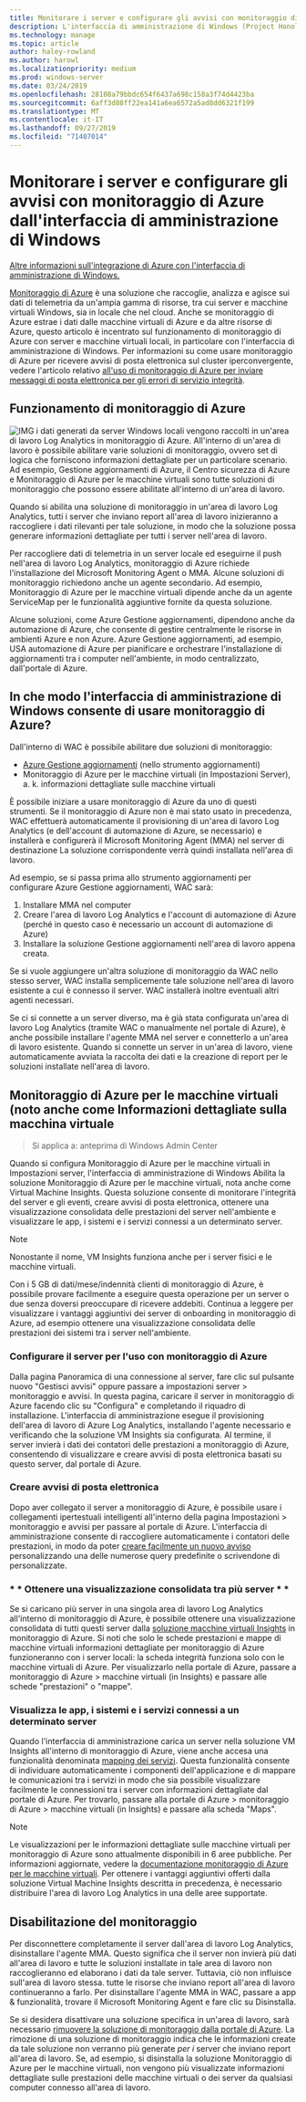 ```yaml
---
title: Monitorare i server e configurare gli avvisi con monitoraggio di Azure dall'interfaccia di amministrazione di Windows
description: L'interfaccia di amministrazione di Windows (Project Honolulu) si integra con monitoraggio di Azure
ms.technology: manage
ms.topic: article
author: haley-rowland
ms.author: harowl
ms.localizationpriority: medium
ms.prod: windows-server
ms.date: 03/24/2019
ms.openlocfilehash: 28108a79bbdc654f6437a698c158a3f74d4423ba
ms.sourcegitcommit: 6aff3d88ff22ea141a6ea6572a5ad8dd6321f199
ms.translationtype: MT
ms.contentlocale: it-IT
ms.lasthandoff: 09/27/2019
ms.locfileid: "71407014"
---
```

# <a name="monitor-servers-and-configure-alerts-with-azure-monitor-from-windows-admin-center"></a>Monitorare i server e configurare gli avvisi con monitoraggio di Azure dall'interfaccia di amministrazione di Windows

[Altre informazioni sull'integrazione di Azure con l'interfaccia di amministrazione di Windows.](../plan/azure-integration-options.md)

[Monitoraggio di Azure](https://docs.microsoft.com/azure/azure-monitor/overview) è una soluzione che raccoglie, analizza e agisce sui dati di telemetria da un'ampia gamma di risorse, tra cui server e macchine virtuali Windows, sia in locale che nel cloud. Anche se monitoraggio di Azure estrae i dati dalle macchine virtuali di Azure e da altre risorse di Azure, questo articolo è incentrato sul funzionamento di monitoraggio di Azure con server e macchine virtuali locali, in particolare con l'interfaccia di amministrazione di Windows. Per informazioni su come usare monitoraggio di Azure per ricevere avvisi di posta elettronica sul cluster iperconvergente, vedere l'articolo relativo [all'uso di monitoraggio di Azure per inviare messaggi di posta elettronica per gli errori di servizio integrità](https://docs.microsoft.com/windows-server/storage/storage-spaces/configure-azure-monitor).

## <a name="how-does-azure-monitor-work"></a>Funzionamento di monitoraggio di Azure
![IMG](../media/azure-monitor-diagram.png) i dati generati da server Windows locali vengono raccolti in un'area di lavoro Log Analytics in monitoraggio di Azure. All'interno di un'area di lavoro è possibile abilitare varie soluzioni di monitoraggio, ovvero set di logica che forniscono informazioni dettagliate per un particolare scenario. Ad esempio, Gestione aggiornamenti di Azure, il Centro sicurezza di Azure e Monitoraggio di Azure per le macchine virtuali sono tutte soluzioni di monitoraggio che possono essere abilitate all'interno di un'area di lavoro. 

Quando si abilita una soluzione di monitoraggio in un'area di lavoro Log Analytics, tutti i server che inviano report all'area di lavoro inizieranno a raccogliere i dati rilevanti per tale soluzione, in modo che la soluzione possa generare informazioni dettagliate per tutti i server nell'area di lavoro. 

Per raccogliere dati di telemetria in un server locale ed eseguirne il push nell'area di lavoro Log Analytics, monitoraggio di Azure richiede l'installazione del Microsoft Monitoring Agent o MMA. Alcune soluzioni di monitoraggio richiedono anche un agente secondario. Ad esempio, Monitoraggio di Azure per le macchine virtuali dipende anche da un agente ServiceMap per le funzionalità aggiuntive fornite da questa soluzione. 

Alcune soluzioni, come Azure Gestione aggiornamenti, dipendono anche da automazione di Azure, che consente di gestire centralmente le risorse in ambienti Azure e non Azure. Azure Gestione aggiornamenti, ad esempio, USA automazione di Azure per pianificare e orchestrare l'installazione di aggiornamenti tra i computer nell'ambiente, in modo centralizzato, dall'portale di Azure.


## <a name="how-does-windows-admin-center-enable-you-to-use-azure-monitor"></a>In che modo l'interfaccia di amministrazione di Windows consente di usare monitoraggio di Azure?

Dall'interno di WAC è possibile abilitare due soluzioni di monitoraggio:

- [Azure Gestione aggiornamenti](azure-update-management.md) (nello strumento aggiornamenti)
- Monitoraggio di Azure per le macchine virtuali (in Impostazioni Server), a. k. informazioni dettagliate sulle macchine virtuali

È possibile iniziare a usare monitoraggio di Azure da uno di questi strumenti. Se il monitoraggio di Azure non è mai stato usato in precedenza, WAC effettuerà automaticamente il provisioning di un'area di lavoro Log Analytics (e dell'account di automazione di Azure, se necessario) e installerà e configurerà il Microsoft Monitoring Agent (MMA) nel server di destinazione La soluzione corrispondente verrà quindi installata nell'area di lavoro. 

Ad esempio, se si passa prima allo strumento aggiornamenti per configurare Azure Gestione aggiornamenti, WAC sarà:

1. Installare MMA nel computer
2. Creare l'area di lavoro Log Analytics e l'account di automazione di Azure (perché in questo caso è necessario un account di automazione di Azure)
3. Installare la soluzione Gestione aggiornamenti nell'area di lavoro appena creata.

Se si vuole aggiungere un'altra soluzione di monitoraggio da WAC nello stesso server, WAC installa semplicemente tale soluzione nell'area di lavoro esistente a cui è connesso il server. WAC installerà inoltre eventuali altri agenti necessari.

Se ci si connette a un server diverso, ma è già stata configurata un'area di lavoro Log Analytics (tramite WAC o manualmente nel portale di Azure), è anche possibile installare l'agente MMA nel server e connetterlo a un'area di lavoro esistente. Quando si connette un server in un'area di lavoro, viene automaticamente avviata la raccolta dei dati e la creazione di report per le soluzioni installate nell'area di lavoro.

## <a name="azure-monitor-for-virtual-machines-aka-virtual-machine-insights"></a>Monitoraggio di Azure per le macchine virtuali (noto anche come Informazioni dettagliate sulla macchina virtuale
>Si applica a: anteprima di Windows Admin Center

Quando si configura Monitoraggio di Azure per le macchine virtuali in Impostazioni server, l'interfaccia di amministrazione di Windows Abilita la soluzione Monitoraggio di Azure per le macchine virtuali, nota anche come Virtual Machine Insights. Questa soluzione consente di monitorare l'integrità del server e gli eventi, creare avvisi di posta elettronica, ottenere una visualizzazione consolidata delle prestazioni del server nell'ambiente e visualizzare le app, i sistemi e i servizi connessi a un determinato server.

> [!NOTE]
> Nonostante il nome, VM Insights funziona anche per i server fisici e le macchine virtuali.

Con i 5 GB di dati/mese/indennità clienti di monitoraggio di Azure, è possibile provare facilmente a eseguire questa operazione per un server o due senza doversi preoccupare di ricevere addebiti. Continua a leggere per visualizzare i vantaggi aggiuntivi dei server di onboarding in monitoraggio di Azure, ad esempio ottenere una visualizzazione consolidata delle prestazioni dei sistemi tra i server nell'ambiente.

### <a name="set-up-your-server-for-use-with-azure-monitor"></a>**Configurare il server per l'uso con monitoraggio di Azure**

Dalla pagina Panoramica di una connessione al server, fare clic sul pulsante nuovo "Gestisci avvisi" oppure passare a impostazioni server > monitoraggio e avvisi. In questa pagina, caricare il server in monitoraggio di Azure facendo clic su "Configura" e completando il riquadro di installazione. L'interfaccia di amministrazione esegue il provisioning dell'area di lavoro di Azure Log Analytics, installando l'agente necessario e verificando che la soluzione VM Insights sia configurata. Al termine, il server invierà i dati dei contatori delle prestazioni a monitoraggio di Azure, consentendo di visualizzare e creare avvisi di posta elettronica basati su questo server, dal portale di Azure.

### <a name="create-email-alerts"></a>**Creare avvisi di posta elettronica**

Dopo aver collegato il server a monitoraggio di Azure, è possibile usare i collegamenti ipertestuali intelligenti all'interno della pagina Impostazioni > monitoraggio e avvisi per passare al portale di Azure. L'interfaccia di amministrazione consente di raccogliere automaticamente i contatori delle prestazioni, in modo da poter [creare facilmente un nuovo avviso](https://docs.microsoft.com/azure/azure-monitor/platform/alerts-log) personalizzando una delle numerose query predefinite o scrivendone di personalizzate.

### <a name="get-a-consolidated-view-across-multiple-servers-"></a>\* * Ottenere una visualizzazione consolidata tra più server * *

Se si caricano più server in una singola area di lavoro Log Analytics all'interno di monitoraggio di Azure, è possibile ottenere una visualizzazione consolidata di tutti questi server dalla [soluzione macchine virtuali Insights](https://docs.microsoft.com/azure/azure-monitor/insights/vminsights-overview) in monitoraggio di Azure.  Si noti che solo le schede prestazioni e mappe di macchine virtuali informazioni dettagliate per monitoraggio di Azure funzioneranno con i server locali: la scheda integrità funziona solo con le macchine virtuali di Azure. Per visualizzarlo nella portale di Azure, passare a monitoraggio di Azure > macchine virtuali (in Insights) e passare alle schede "prestazioni" o "mappe".

### <a name="visualize-apps-systems-and-services-connected-to-a-given-server"></a>**Visualizza le app, i sistemi e i servizi connessi a un determinato server**

Quando l'interfaccia di amministrazione carica un server nella soluzione VM Insights all'interno di monitoraggio di Azure, viene anche accesa una funzionalità denominata [mapping dei servizi](https://docs.microsoft.com/azure/azure-monitor/insights/service-map). Questa funzionalità consente di individuare automaticamente i componenti dell'applicazione e di mappare le comunicazioni tra i servizi in modo che sia possibile visualizzare facilmente le connessioni tra i server con informazioni dettagliate dal portale di Azure. Per trovarlo, passare alla portale di Azure > monitoraggio di Azure > macchine virtuali (in Insights) e passare alla scheda "Maps".

> [!NOTE]
> Le visualizzazioni per le informazioni dettagliate sulle macchine virtuali per monitoraggio di Azure sono attualmente disponibili in 6 aree pubbliche.  Per informazioni aggiornate, vedere la [documentazione monitoraggio di Azure per le macchine virtuali](https://docs.microsoft.com/azure/azure-monitor/insights/vminsights-onboard#log-analytics).  Per ottenere i vantaggi aggiuntivi offerti dalla soluzione Virtual Machine Insights descritta in precedenza, è necessario distribuire l'area di lavoro Log Analytics in una delle aree supportate.

## <a name="disabling-monitoring"></a>Disabilitazione del monitoraggio

Per disconnettere completamente il server dall'area di lavoro Log Analytics, disinstallare l'agente MMA. Questo significa che il server non invierà più dati all'area di lavoro e tutte le soluzioni installate in tale area di lavoro non raccoglieranno ed elaborano i dati da tale server. Tuttavia, ciò non influisce sull'area di lavoro stessa. tutte le risorse che inviano report all'area di lavoro continueranno a farlo. Per disinstallare l'agente MMA in WAC, passare a app & funzionalità, trovare il Microsoft Monitoring Agent e fare clic su Disinstalla.

Se si desidera disattivare una soluzione specifica in un'area di lavoro, sarà necessario [rimuovere la soluzione di monitoraggio dalla portale di Azure](https://docs.microsoft.com/azure/azure-monitor/insights/solutions#remove-a-management-solution). La rimozione di una soluzione di monitoraggio indica che le informazioni create da tale soluzione non verranno più generate _per i_ server che inviano report all'area di lavoro. Se, ad esempio, si disinstalla la soluzione Monitoraggio di Azure per le macchine virtuali, non vengono più visualizzate informazioni dettagliate sulle prestazioni delle macchine virtuali o dei server da qualsiasi computer connesso all'area di lavoro.